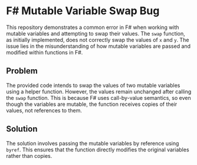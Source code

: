 # F# Mutable Variable Swap Bug

This repository demonstrates a common error in F# when working with mutable variables and attempting to swap their values. The `swap` function, as initially implemented, does not correctly swap the values of `x` and `y`.  The issue lies in the misunderstanding of how mutable variables are passed and modified within functions in F#.

## Problem
The provided code intends to swap the values of two mutable variables using a helper function. However, the values remain unchanged after calling the `swap` function. This is because F# uses call-by-value semantics, so even though the variables are mutable, the function receives copies of their values, not references to them.

## Solution
The solution involves passing the mutable variables by reference using `byref`. This ensures that the function directly modifies the original variables rather than copies.